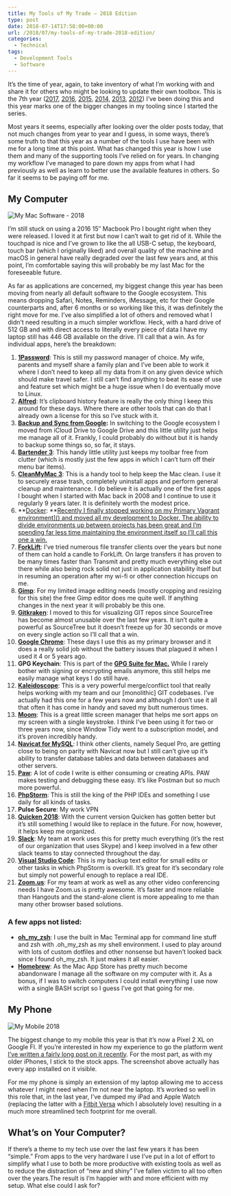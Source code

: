 ```yaml
---
title: My Tools of My Trade – 2018 Edition
type: post
date: 2018-07-14T17:58:00+00:00
url: /2018/07/my-tools-of-my-trade-2018-edition/
categories:
  - Technical
tags:
  - Development Tools
  - Software
---
```


It’s the time of year, again, to take inventory of what I’m working with and share it for others who might be looking to update their own toolbox. This is the 7th year ([2017][1], [2016][2],&nbsp;[2015][3],&nbsp;[2014][4],&nbsp;[2013][5],&nbsp;[2012][6]) I’ve been doing this and this year marks one of the bigger changes in my tooling since I started the series.

Most years it seems, especially after looking over the older posts today, that not much changes from year to year and I guess, in some ways, there’s some truth to that this year as a number of the tools I use have been with me for a long time at this point. What has changed this year is how I use them and many of the supporting tools I’ve relied on for years. In changing my workflow I’ve managed to pare down my apps from what I had previously as well as learn to better use the available features in others. So far it seems to be paying off for me.
## My Computer

![My Mac Software - 2018](/images/2020/07/my-mac-software-2018.jpg)

I’m still stuck on using a 2016 15″ Macbook Pro I bought right when they were released. I loved it at first but now I can’t wait to get rid of it. While the touchpad is nice and I’ve grown to like the all USB-C setup, the keyboard, touch bar (which I originally liked) and overall quality of the machine and macOS in general have really degraded over the last few years and, at this point, I’m comfortable saying this will probably be my last Mac for the foreseeable future.

As far as applications are concerned, my biggest change this year has been moving from nearly all default software to the Google ecosystem. This means dropping Safari, Notes, Reminders, iMessage, etc for their Google counterparts and, after 6 months or so working like this, it was definitely the right move for me. I’ve also simplified a lot of others and removed what I didn’t need resulting in a much simpler workflow. Heck, with a hard drive of 512 GB and with direct access to literally every piece of data I have my laptop still has 446 GB available on the drive. I’ll call that a win. As for individual apps, here’s the breakdown:

1. **[1Password](https://1password.com)**: This is still my password manager of choice. My wife, parents and myself share a family plan and I’ve been able to work it where I don’t need to keep all my data from it on any given device which should make travel safer. I still can’t find anything to beat its ease of use and feature set which might be a huge issue when I do eventually move to Linux.
2. **[Alfred](https://www.alfredapp.com)**: It’s clipboard history feature is really the only thing I keep this around for these days. Where there are other tools that can do that I already own a license for this so I’ve stuck with it.
3. **[Backup and Sync from Google](https://www.google.com/drive/download/backup-and-sync/):** In switching to the Google ecosystem I moved from iCloud Drive to Google Drive and this little utility just helps me manage all of it. Frankly, I could probably do without but it is handy to backup some things so, so far, it stays.
4. [**Bartender 3**](https://www.macbartender.com/): This handy little utility just keeps my toolbar free from clutter (which is mostly just the few apps in which I can’t turn off their menu bar items).
 5. **[CleanMyMac 3](https://macpaw.com/cleanmymac)**: This is a handy tool to help keep the Mac clean. I use it to securely erase trash, completely uninstall apps and perform general cleanup and maintenance. I do believe it is actually one of the first apps I bought when I started with Mac back in 2008 and I continue to use it regularly 9 years later. It is definitely worth the modest price.
6. **[Docker](https://www.docker.com/): **<a href="/2018/06/so-long-primary-vagrant/">Recently I finally stopped working on my Primary Vagrant environment]() and moved all my development to Docker. The ability to divide environments up between projects has been great and I’m spending far less time maintaining the environment itself so I’ll call this one a win.
7. **[ForkLift](http://binarynights.com/forklift/)**: I’ve tried numerous file transfer clients over the years but none of them can hold a candle to ForkLift. On large transfers it has proven to be many times faster than Transmit and pretty much everything else out there while also being rock solid not just in application stability itself but in resuming an operation after my wi-fi or other connection hiccups on me.
8. [**Gimp**](https://www.gimp.org/): For my limited image editing needs (mostly cropping and resizing for this site) the free Gimp editor does me quite well. If anything changes in the next year it will probably be this one.
9. [**Gitkraken**](https://www.gitkraken.com/): I moved to this for visualizing GIT repos since SourceTree has become almost unusable over the last few years. It isn’t quite a powerful as SourceTree but it doesn’t freeze up for 30 seconds or move on every single action so I’ll call that a win.
10. [**Google Chrome**](https://www.google.com/chrome/): These days I use this as my primary browser and it does a really solid job without the battery issues that plagued it when I used it 4 or 5 years ago.
11. **GPG Keychain**: This is part of the **[GPG Suite for Mac.](https://gpgtools.org)** While I rarely bother with signing or encrypting emails anymore, this still helps me easily manage what keys I do still have.
12. [**Kaleidoscope**](https://www.kaleidoscopeapp.com/): This is a very powerful merge/conflict tool that really helps working with my team and our [monolithic] GIT codebases. I’ve actually had this one for a few years now and although I don’t use it all that often it has come in handy and saved my butt numerous times.
13. [**Moom**](https://manytricks.com/moom/): This is a great little screen manager that helps me sort apps on my screen with a single keystroke. I think I’ve been using it for two or three years now, since Window Tidy went to a subscription model, and it’s proven incredibly handy.
14. [**Navicat for MySQL**](https://navicat.com/products/navicat-for-mysql): I think other clients, namely Sequel Pro, are getting close to being on parity with Navicat now but I still can’t give up it’s ability to transfer database tables and data between databases and other servers.
15. [**Paw**](https://paw.cloud): A lot of code I write is either consuming or creating APIs. PAW makes testing and debugging these easy. It’s like Postman but so much more powerful.
16. [**PhpStorm**](https://www.jetbrains.com/phpstorm/): This is still the king of the PHP IDEs and something I use daily for all kinds of tasks.
17. **Pulse Secure**: My work VPN
18. [**Quicken 2018**](https://www.quicken.com/): With the current version Quicken has gotten better but it’s still something I would like to replace in the future. For now, however, it helps keep me organized.
19. **[Slack](https://slack.com)**: My team at work uses this for pretty much everything (it’s the rest of our organization that uses Skype) and I keep involved in a few other slack teams to stay connected throughout the day.
20. [**Visual Studio Code**](https://code.visualstudio.com/): This is my backup text editor for small edits or other tasks in which PhpStorm is overkill. It’s great for it’s secondary role but simply not powerful enough to replace a real IDE.
21. [**Zoom.us**](https://zoom.us): For my team at work as well as any other video conferencing needs I have Zoom.us is pretty awesome. It’s faster and more reliable than Hangouts and the stand-alone client is more appealing to me than many other browser based solutions.

### A few apps not listed:

* [**oh_my_zsh**](http://ohmyz.sh): I use the built in Mac Terminal app for command line stuff and zsh with .oh_my_zsh as my shell environment. I used to play around with lots of custom dotfiles and other nonsense but haven’t looked back since I found oh_my_zsh. It just makes it all easier.
* **[Homebrew](https://brew.sh)**: As the Mac App Store has pretty much become abandonware I manage all the software on my computer with it. As a bonus, if I was to switch computers I could install everything I use now with a single BASH script so I guess I’ve got that going for me.

## My Phone

![My Mobile 2018](/images/2020/07/my-mobile-2018.jpg)

The biggest change to my mobile this year is that it’s now a Pixel 2 XL on Google FI. If you’re interested in how my experience to go the platform went [I’ve written a fairly long post on it recently][7]. For the most part, as with my older iPhones, I stick to the stock apps. The screenshot above actually has every app installed on it visible.

For me my phone is simply an extension of my laptop allowing me to access whatever I might need when I’m not near the laptop. It’s worked so well in this role that, in the last year, I’ve dumped my iPad and Apple Watch (replacing the latter with a [Fitbit Versa][8] which I absolutely love) resulting in a much more streamlined tech footprint&nbsp;for me overall.

## What’s on Your Computer?

If there’s a theme to my tech use over the last few years it has been “simple.” From apps to the very hardware I use I’ve put in a lot of effort to simplify what I use to both be more productive with existing tools as well as to reduce the distraction of “new and shiny” I’ve fallen victim to all too often over the years.The result is I’m happier with and more efficient with my setup. What else could I ask for?

 [1]: /2017/05/my-tools-of-the-trade-for-2017/
 [2]: /2016/05/my-tools-of-the-trade-2016/
 [3]: /2015/03/my-development-toolbox-2015/
 [4]: /2014/01/my-development-toolbox-2014/
 [5]: /2013/05/bit51s-development-tools-2013-edition/
 [6]: /2012/02/my-web-development-toolbox-2012/
 [7]: /2018/05/google-fi-and-pixel-5-months-later/
 [8]: https://www.fitbit.com/shop/versa